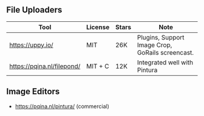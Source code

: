 ## File Uploaders

| Tool                         | License | Stars | Note |
|------------------------------|---------|-------|------|
| https://uppy.io/             | MIT     |   26K | Plugins, Support Image Crop, GoRails screencast.
| https://pqina.nl/filepond/   | MIT + C |   12K | Integrated well with Pintura

## Image Editors
- https://pqina.nl/pintura/ (commercial)
